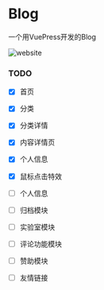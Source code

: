 # Blog
一个用VuePress开发的Blog

![website](https://github.com/zp961214/Blog/blob/master/website.png)

### TODO

- [x] 首页
- [x] 分类
- [x] 分类详情
- [x] 内容详情页
- [x] 个人信息 
- [x] 鼠标点击特效

- [ ] 个人信息 

- [ ] 归档模块

- [ ] 实验室模块

- [ ] 评论功能模块

- [ ] 赞助模块

- [ ] 友情链接

  
